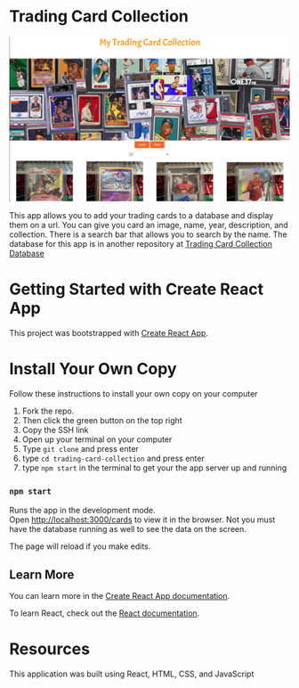 # Trading Card Collection

![image](src/images/readme-image.png)

This app allows you to add your trading cards to a database and display them on a url. You can give you card an image, name, year, description, and collection. There is a search bar that allows you to search by the name. The database for this app is in another repository at [Trading Card Collection Database](https://github.com/bsmitty815/trading-card-collection-db)

# Getting Started with Create React App

This project was bootstrapped with [Create React App](https://github.com/facebook/create-react-app).

# Install Your Own Copy
Follow these instructions to install your own copy on your computer

1. Fork the repo.
2. Then click the green button on the top right
3. Copy the SSH link
4. Open up your terminal on your computer
5. Type `git clone` and press enter
6. type `cd trading-card-collection` and press enter
7. type `npm start` in the terminal to get your the app server up and running

### `npm start`

Runs the app in the development mode.\
Open [http://localhost:3000/cards](http://localhost:3000/cards) to view it in the browser. Not you must have the database running as well to see the data on the screen.

The page will reload if you make edits.


## Learn More

You can learn more in the [Create React App documentation](https://facebook.github.io/create-react-app/docs/getting-started).

To learn React, check out the [React documentation](https://reactjs.org/).



# Resources
This application was built using React, HTML, CSS, and JavaScript
